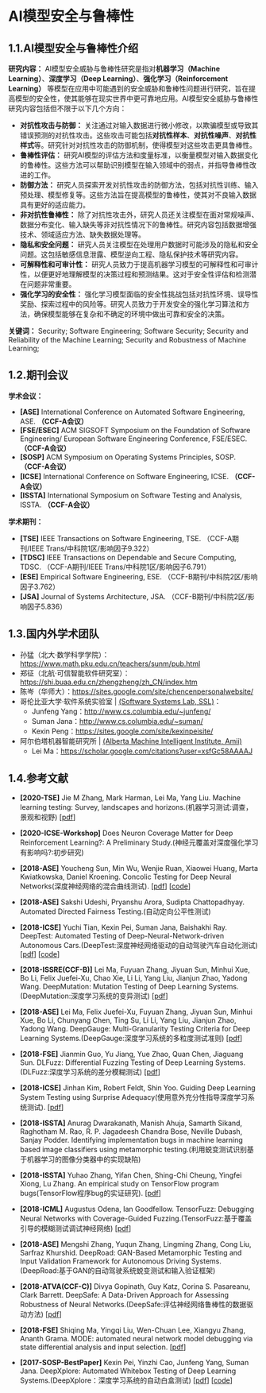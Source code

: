 # AI模型安全与鲁棒性

## 1.1.AI模型安全与鲁棒性介绍

**研究内容：** AI模型安全威胁与鲁棒性研究是指对**机器学习（Machine Learning）**、**深度学习（Deep Learning）**、**强化学习（Reinforcement Learning）** 等模型在应用中可能遇到的安全威胁和鲁棒性问题进行研究，旨在提高模型的安全性，使其能够在现实世界中更可靠地应用。AI模型安全威胁与鲁棒性研究内容包括但不限于以下几个方向：

- **对抗性攻击与防御：** 关注通过对输入数据进行微小修改，以欺骗模型或导致其错误预测的对抗性攻击。这些攻击可能包括**对抗性样本**、**对抗性噪声**、**对抗性样式**等。研究针对对抗性攻击的防御机制，使得模型对这些攻击更具鲁棒性。
- **鲁棒性评估：** 研究AI模型的评估方法和度量标准，以衡量模型对输入数据变化的鲁棒性。这些方法可以帮助识别模型在输入领域中的弱点，并指导鲁棒性改进的工作。
- **防御方法：** 研究人员探索开发对抗性攻击的防御方法，包括对抗性训练、输入预处理、模型修复等。这些方法旨在提高模型的鲁棒性，使其对不良输入数据具有更好的适应能力。
- **非对抗性鲁棒性：** 除了对抗性攻击外，研究人员还关注模型在面对常规噪声、数据分布变化、输入缺失等非对抗性情况下的鲁棒性。研究内容包括数据增强技术、领域适应方法、缺失数据处理等。
- **隐私和安全问题：** 研究人员关注模型在处理用户数据时可能涉及的隐私和安全问题。这包括敏感信息泄露、模型逆向工程、隐私保护技术等研究内容。
- **可解释性和可审计性：** 研究人员致力于提高机器学习模型的可解释性和可审计性，以便更好地理解模型的决策过程和预测结果。这对于安全性评估和检测潜在问题非常重要。
- **强化学习的安全性：** 强化学习模型面临的安全性挑战包括对抗性环境、误导性奖励、探索过程中的风险等。研究人员致力于开发安全的强化学习算法和方法，确保模型能够在复杂和不确定的环境中做出可靠和安全的决策。



**关键词：** Security; Software Engineering; Software Security; Security and Reliability of the Machine Learning; Security and Robustness of Machine Learning;

## 1.2.期刊会议

**学术会议：**

- **[ASE]** International Conference on Automated Software Engineering, ASE. **（CCF-A会议）**
- **[FSE/ESEC]** ACM SIGSOFT Symposium on the Foundation of Software Engineering/ European Software Engineering Conference, FSE/ESEC. **（CCF-A会议）**
- **[SOSP]** ACM Symposium on Operating Systems Principles, SOSP. **（CCF-A会议）**
- **[ICSE]** International Conference on Software Engineering, ICSE. **（CCF-A会议）** 
- **[ISSTA]** International Symposium on Software Testing and Analysis, ISSTA. **（CCF-A会议）**

**学术期刊：**

- **[TSE]** IEEE Transactions on Software Engineering, TSE. （CCF-A期刊/IEEE Trans/中科院1区/影响因子9.322）
- **[TDSC]** IEEE Transactions on Dependable and Secure Computing, TDSC. （CCF-A期刊/IEEE Trans/中科院1区/影响因子6.791）
- **[ESE]** Empirical Software Engineering, ESE. （CCF-B期刊/中科院2区/影响因子3.762）
- **[JSA]** Journal of Systems Architecture, JSA. （CCF-B期刊/中科院2区/影响因子5.836）



## 1.3.国内外学术团队

- 孙猛（北大·数学科学学院）：https://www.math.pku.edu.cn/teachers/sunm/pub.html
- 郑征（北航·可信智能软件研究室）：https://shi.buaa.edu.cn/zhengzheng/zh_CN/index.htm 
- 陈岑（华师大）：https://sites.google.com/site/chencenpersonalwebsite/ 
- 哥伦比亚大学·软件系统实验室 | [(Software Systems Lab, SSL)](https://systems.cs.columbia.edu/)：
  - Junfeng Yang：http://www.cs.columbia.edu/~junfeng/
  - Suman Jana：http://www.cs.columbia.edu/~suman/
  - Kexin Peng：https://sites.google.com/site/kexinpeisite/
- 阿尔伯塔机器智能研究所 | [(Alberta Machine Intelligent Institute, Amii)](https://www.amii.ca/about/our-people/)
  - Lei Ma：https://scholar.google.com/citations?user=xsfGc58AAAAJ 



## 1.4.参考文献

- **[2020-TSE]** Jie M Zhang, Mark Harman, Lei Ma, Yang Liu. Machine learning testing: Survey, landscapes and horizons.(机器学习测试:调查，景观和视野) [[pdf](https://arxiv.org/pdf/1906.10742)]

- **[2020-ICSE-Workshop]** Does Neuron Coverage Matter for Deep Reinforcement Learning?: A Preliminary Study.(神经元覆盖对深度强化学习有影响吗?:初步研究)

- **[2018-ASE]** Youcheng Sun, Min Wu, Wenjie Ruan, Xiaowei Huang, Marta Kwiatkowska, Daniel Kroening. Concolic Testing for Deep Neural Networks(深度神经网络的混合曲线测试). [[pdf](https://dl.acm.org/doi/abs/10.1145/3238147.3238172)] [[code](https://github.com/TrustAI/DeepConcolic)]

- **[2018-ASE]** Sakshi Udeshi, Pryanshu Arora, Sudipta Chattopadhyay. Automated Directed Fairness Testing.(自动定向公平性测试)

- **[2018-ICSE]** Yuchi Tian, Kexin Pei, Suman Jana, Baishakhi Ray. DeepTest: Automated Testing of Deep-Neural-Network-driven Autonomous Cars.(DeepTest:深度神经网络驱动的自动驾驶汽车自动化测试) [[pdf](https://arxiv.org/abs/1708.08559)] [[code](https://github.com/ARiSE-Lab/deepTest)]

- **[2018-ISSRE(CCF-B)]** Lei Ma, Fuyuan Zhang, Jiyuan Sun, Minhui Xue, Bo Li, Felix Juefei-Xu, Chao Xie, Li Li, Yang Liu, Jianjun Zhao, Yadong Wang. DeepMutation: Mutation Testing of Deep Learning Systems.(DeepMutation:深度学习系统的变异测试) [[pdf](https://ieeexplore.ieee.org/abstract/document/8539073/)]

- **[2018-ASE]** Lei Ma, Felix Juefei-Xu, Fuyuan Zhang, Jiyuan Sun, Minhui Xue, Bo Li, Chunyang Chen, Ting Su, Li Li, Yang Liu, Jianjun Zhao, Yadong Wang. DeepGauge: Multi-Granularity Testing Criteria for Deep Learning Systems.(DeepGauge:深度学习系统的多粒度测试准则) [[pdf](https://dl.acm.org/doi/abs/10.1145/3238147.3238202)]

- **[2018-FSE]** Jianmin Guo, Yu Jiang, Yue Zhao, Quan Chen, Jiaguang Sun. DLFuzz: Differential Fuzzing Testing of Deep Learning Systems.(DLFuzz:深度学习系统的差分模糊测试) [[pdf](https://dl.acm.org/doi/abs/10.1145/3236024.3264835)]

- **[2018-ICSE]** Jinhan Kim, Robert Feldt, Shin Yoo. Guiding Deep Learning System Testing using Surprise Adequacy(使用意外充分性指导深度学习系统测试). [[pdf](https://ieeexplore.ieee.org/abstract/document/8812069)]

- **[2018-ISSTA]** Anurag Dwarakanath, Manish Ahuja, Samarth Sikand, Raghotham M. Rao, R. P. Jagadeesh Chandra Bose, Neville Dubash, Sanjay Podder. Identifying implementation bugs in machine learning based image classifiers using metamorphic testing.(利用蜕变测试识别基于机器学习的图像分类器中的实现缺陷) 

- **[2018-ISSTA]** Yuhao Zhang, Yifan Chen, Shing-Chi Cheung, Yingfei Xiong, Lu Zhang. An empirical study on TensorFlow program bugs(TensorFlow程序bug的实证研究). [[pdf](https://dl.acm.org/doi/abs/10.1145/3213846.3213866)]

- **[2018-ICML]** Augustus Odena, Ian Goodfellow. TensorFuzz: Debugging Neural Networks with Coverage-Guided Fuzzing.(TensorFuzz:基于覆盖引导的模糊测试调试神经网络) [[pdf](https://proceedings.mlr.press/v97/odena19a.html)]

- **[2018-ASE]** Mengshi Zhang, Yuqun Zhang, Lingming Zhang, Cong Liu, Sarfraz Khurshid. DeepRoad: GAN-Based Metamorphic Testing and Input Validation Framework for Autonomous Driving Systems.(DeepRoad:基于GAN的自动驾驶系统蜕变测试和输入验证框架)

- **[2018-ATVA(CCF-C)]** Divya Gopinath, Guy Katz, Corina S. Pasareanu, Clark Barrett. DeepSafe: A Data-Driven Approach for Assessing Robustness of Neural Networks.(DeepSafe:评估神经网络鲁棒性的数据驱动方法) [[pdf](https://link.springer.com/chapter/10.1007/978-3-030-01090-4_1)]

- **[2018-FSE]** Shiqing Ma, Yingqi Liu, Wen-Chuan Lee, Xiangyu Zhang, Ananth Grama. MODE: automated neural network model debugging via state differential analysis and input selection. [[pdf](https://dl.acm.org/doi/abs/10.1145/3236024.3236082)]

- **[2017-SOSP-BestPaper]** Kexin Pei, Yinzhi Cao, Junfeng Yang, Suman Jana. DeepXplore: Automated Whitebox Testing of Deep Learning Systems.(DeepXplore：深度学习系统的自动白盒测试) [[pdf](https://arxiv.org/abs/1705.06640)] [[code](https://github.com/peikexin9/deepxplore)]

  
